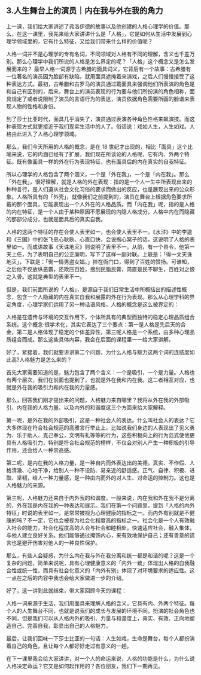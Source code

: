 ## 3.人生舞台上的演员｜内在我与外在我的角力
上一课，我们给大家讲述了弗洛伊德的故事以及他创建的人格心理学的价值。那么，在这一课里，我先来给大家讲讲什么是「人格」，它是如何从生活中发展到心理学领域里的，它有什么特征，又给我们带来什么样的价值呢？


人格一词并不是心理学的专有名词，不同领域对人格有不同的理解，含义也千差万别。那么心理学中我们所说的人格是怎么界定的呢？「人格」这个概念又是怎么发展而来的？
最早人格一词源于古希腊的面具词义，它背后有一个故事：古希腊有一位著名的演员因为脸部有缺陷，就用面具遮掩着来演戏，之后人们慢慢接受了这种表达方式。最初，古希腊和古罗马的演员通过戴面具来强调他们所表演的角色是和自己有区别的，后来，舞台上的演员表现的行为要与他们所扮演的角色相称，面具规定了或者说限制了演员的言语行为的表达，演员依据角色需要所画的脸谱来表现人物的性格和身份。


到了莎士比亚时代，面具几乎消失了，演员通过表演各种角色性格来飙演技。而这种表现方式就更接近于我们现实生活中的人了。俗话说：戏如人生，人生如戏。人格由此进入了人格心理学领域。


那么，我们今天所用的人格的概念，是在 18 世纪才出现的，相比「面具」这个比喻来说，它的内涵已经有了扩展，我们现在所谈论的人格呢，它有内、外两个特征。既有像面具一样的外在行为表现特征，也有面具后的内在真实的自我特征。


所以心理学的人格包含了两个涵义，一个是「外在我」，一个是「内在我」。那么「外在我」，很好理解，就是人格的外在表现：指的是一个人一生中所表现出来的种种言行，是人们遵从社会文化习俗的要求而做出的反应，也是展现出来的公众形象。人格所具有的「外壳」，就像我们之前提到的，演员在舞台上根据角色要求所戴的那个面具，它能表现出一个人外在的人格品质。而「内在我」呢，指的是人格的内在特征，是一个人由于某种原因不愿展现的内隐人格成分，人格中内在而隐藏的那部分成分，也就是面具后的真实自我。


人格的这两个特征的存在会使人表里如一，也会使人表里不一。《水浒》中的李逵和《三国》中的张飞忠心耿耿、心直口快，会说掏心窝子的话，这说明了人格的表里如一。而成语故事《天诛地灭》则说明了表里不一。从前，有一个县令，他第一天上任，为了表明自己的公正廉明，写下了这样一副对联。上联是：「得一文天诛地灭」，下联是：「徇一情男盗女娼。」挂在衙门口，得到了百姓的赞扬。可谁知，之后他不仅放纵恶霸，还欺压百姓，搜刮民脂民膏，简直是民不聊生，百姓对之恨之入骨。这就是典型的表里不一。


但是，我们前面所说的「人格」，是源自于我们日常生活中所概括出的描述性概念，包含一个人隐藏的内在真实自我和展露的外在行为表现。那么从心理学科的界定角度，心理学家们运用了另一种话语风格，人格的概念是这么被界定的：


人格是在遗传与环境的交互作用下，个体所具有的典型而独特的稳定心理品质组合系统。这个概念·很学术化，其实它表达了三个要点：第一是人格是先后天的合金，第二是人格体现了稳定的个体差异性，第三呢人格是一个系统，由多种心理品质组合而成。那么这些具体内容，我会在后面的课程里一一给大家讲解。


好了，紧接着，我们就要讲讲第二个问题，为什么人格与魅力这两个词的连结度如此高?人格魅力是怎么来的？


首先大家需要知道的是，魅力包含了两个含义：一个是吸引，一个是力量。人格也有两个层次，我们在前面也提到了，也就是外在我和内在我。这二者相互对应，也就是外在我的吸引力和内在我的力量感。


那么，回答我们刚才提出来的问题，人格魅力来自哪里？我将从外在我的外部吸引、内在我的人格力量、以及内外的和谐度这三个方面来给大家解释。


第一呢，是外在我的外部吸引，这是一种社会人的表达。什么叫社会人的表达？它大多体现在符合社会规范的高雅言行举止上。比如说我们身边的人表现出了见义勇为、乐于助人、克己奉公，文明有礼等等的行为，这些积极向上的行为范式使他更具有人格吸引力，特别是符合社会规范的榜样，不仅会对别人产生一种积极的引导作用，还会给人一种崇高感。


第二呢，是内在我的人格力量，是一种自内而外表达出的美德。真实、不作假、人格清澈、心地干净，给别人一种不设防、易亲近的舒适感。正气、自律、积极、进取、坚韧，给人一种力量感，是一种由内而外的对人生、对命运的控制力。这也是人格魅力的来源。


第三呢，人格魅力还来自于内外我的和谐度。一般来说，内在我和外在我不是分离的，外在我是内在我的一种表达和展示。我们在第一个问题里，提到「人格的内外特征」时说的表里如一，是常常被视为心理健康的指标之一。而内外有别就是不健康的吗？不一定，它也会被视为社会化程度高的指标之一。社会化是一个人有效融入社会的能力，社会化程度高的人会与社会和睦相处，快速适应社会，融入集体，与他人建立良好关系。他们能够通过掩饰内心，来有效地保护自己；还有善意的谎言也是避开伤害对他人的一种良性保护。


那么，有些人会疑惑，为什么内在我与外在我分离和统一都是和谐的呢？这是一个复杂的问题，简单来说呢，具有心理健康意义的「内外一致」体现出人格的自我融合性或统一性，而具有社会化意义的「内外有别」体现了对环境要求的适应性。这一点在之后的内容中我也会给大家做进一步的介绍。


好了，这一讲到此就结束，带大家回顾今天的课程：


人格一词来源于生活，我们用面具来理解人格的含义，它具有内、外两个特征。每个人的人生舞台不同，也就是说我们的成长与发展的环境不同，扮演的社会角色也不同，但是我们可以从人格内外的吸引、力量与和谐度上，真实、有效、正向地塑造自己、完善自我，彰显出自己的人格魅力。


最后，让我们回味一下莎士比亚的一句话：人生如戏，生命是舞台，每个人都扮演着自己的角色，且让每个人都好好走过有意义的一趟。


在下一课里我会给大家讲讲，对一个人的命运来说，人格的功能是什么，为什么说人格决定命运？它又是如何起作用的？各位朋友，我们下一期再见。

